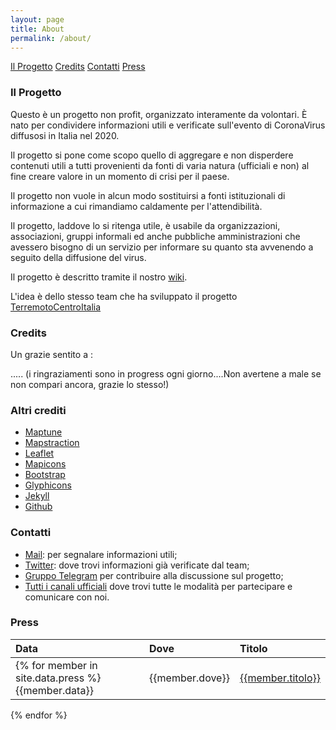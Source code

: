 ```yaml
---
layout: page
title: About
permalink: /about/
---
```


<div class="text-center">
	<a href="#il-progetto" class="btn btn-primary btn-lg" role="button">Il Progetto</a>
	<a href="#credits" class="btn btn-primary btn-lg" role="button">Credits</a>
	<a href="#contatti" class="btn btn-primary btn-lg" role="button">Contatti</a>
	<a href="#press" class="btn btn-primary btn-lg" role="button">Press</a>
</div>

### Il Progetto


Questo è un progetto non profit, organizzato interamente da volontari. È nato per condividere informazioni utili e
verificate sull'evento di CoronaVirus diffusosi in Italia nel 2020.

Il progetto si pone come scopo quello di aggregare e non disperdere contenuti utili a tutti provenienti da fonti di varia natura (ufficiali e non) al fine creare valore in un momento di crisi per il paese.

Il progetto non vuole in alcun modo sostituirsi a fonti istituzionali di informazione a cui rimandiamo caldamente per l'attendibilità.

Il progetto, laddove lo si ritenga utile, è usabile da organizzazioni, associazioni, gruppi informali ed anche pubbliche amministrazioni che avessero bisogno di un servizio per informare su quanto sta avvenendo a seguito della diffusione del virus.

Il progetto è descritto tramite il nostro [wiki](https://github.com/emergenzeHack/covid19italia/wiki).

L'idea è dello stesso team che ha sviluppato il progetto [TerremotoCentroItalia](wwww.terremotocentroitalia.info)

### Credits

Un grazie sentito a :

.....
(i ringraziamenti sono in progress ogni giorno....Non avertene a male se non compari ancora, grazie lo stesso!)

### Altri crediti

- [Maptune](https://github.com/gjrichter/maptune)
- [Mapstraction](http://mapstraction.com)
- [Leaflet](http://leafletjs.com)
- [Mapicons](http://mapicons.nicolasmollet.com)
- [Bootstrap](http://getbootstrap.com/)
- [Glyphicons](http://glyphicons.com)
- [Jekyll](https://jekyllrb.com/)
- [Github](http://www.github.com)

### Contatti
- [Mail](mailto:covid19ita@gmail.com): per segnalare informazioni utili;
- [Twitter](https://twitter.com/ItaliaCovid19): dove trovi informazioni già verificate dal team;
- [Gruppo Telegram](https://t.me/joinchat/BgW6eBM4lxLxJlf_AWKDDw) per contribuire alla discussione sul progetto;
- [Tutti i canali ufficiali](https://www.covid19italia.info/canali/) dove trovi tutte le modalità per partecipare e comunicare con noi.

### Press

|Data         | Dove    | Titolo |
|:------------|:--------|:------|
|{% for member in site.data.press %}{{member.data}} | {{member.dove}} | [{{member.titolo}}]({{member.link}})|
{% endfor %}
